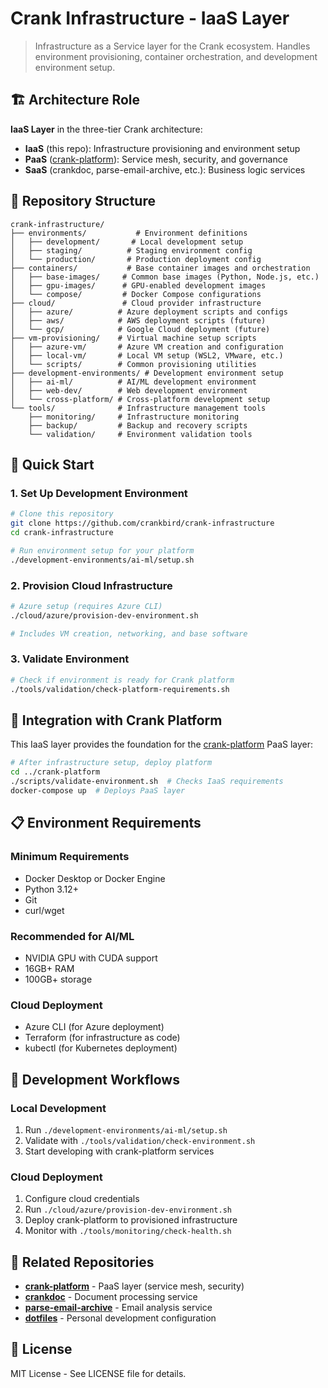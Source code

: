 # Crank Infrastructure - IaaS Layer

> Infrastructure as a Service layer for the Crank ecosystem. Handles environment provisioning, container orchestration, and development environment setup.

## 🏗️ Architecture Role

**IaaS Layer** in the three-tier Crank architecture:
- **IaaS** (this repo): Infrastructure provisioning and environment setup
- **PaaS** ([crank-platform](https://github.com/crankbird/crank-platform)): Service mesh, security, and governance
- **SaaS** (crankdoc, parse-email-archive, etc.): Business logic services

## 📁 Repository Structure

```
crank-infrastructure/
├── environments/           # Environment definitions
│   ├── development/       # Local development setup
│   ├── staging/          # Staging environment config
│   └── production/       # Production deployment config
├── containers/           # Base container images and orchestration
│   ├── base-images/     # Common base images (Python, Node.js, etc.)
│   ├── gpu-images/      # GPU-enabled development images
│   └── compose/         # Docker Compose configurations
├── cloud/               # Cloud provider infrastructure
│   ├── azure/          # Azure deployment scripts and configs
│   ├── aws/            # AWS deployment scripts (future)
│   └── gcp/            # Google Cloud deployment (future)
├── vm-provisioning/    # Virtual machine setup scripts
│   ├── azure-vm/       # Azure VM creation and configuration
│   ├── local-vm/       # Local VM setup (WSL2, VMware, etc.)
│   └── scripts/        # Common provisioning utilities
├── development-environments/ # Development environment setup
│   ├── ai-ml/          # AI/ML development environment
│   ├── web-dev/        # Web development environment
│   └── cross-platform/ # Cross-platform development setup
└── tools/              # Infrastructure management tools
    ├── monitoring/     # Infrastructure monitoring
    ├── backup/         # Backup and recovery scripts
    └── validation/     # Environment validation tools
```

## 🚀 Quick Start

### 1. Set Up Development Environment
```bash
# Clone this repository
git clone https://github.com/crankbird/crank-infrastructure
cd crank-infrastructure

# Run environment setup for your platform
./development-environments/ai-ml/setup.sh
```

### 2. Provision Cloud Infrastructure
```bash
# Azure setup (requires Azure CLI)
./cloud/azure/provision-dev-environment.sh

# Includes VM creation, networking, and base software
```

### 3. Validate Environment
```bash
# Check if environment is ready for Crank platform
./tools/validation/check-platform-requirements.sh
```

## 🎯 Integration with Crank Platform

This IaaS layer provides the foundation for the [crank-platform](https://github.com/crankbird/crank-platform) PaaS layer:

```bash
# After infrastructure setup, deploy platform
cd ../crank-platform
./scripts/validate-environment.sh  # Checks IaaS requirements
docker-compose up  # Deploys PaaS layer
```

## 📋 Environment Requirements

### Minimum Requirements
- Docker Desktop or Docker Engine
- Python 3.12+
- Git
- curl/wget

### Recommended for AI/ML
- NVIDIA GPU with CUDA support
- 16GB+ RAM
- 100GB+ storage

### Cloud Deployment
- Azure CLI (for Azure deployment)
- Terraform (for infrastructure as code)
- kubectl (for Kubernetes deployment)

## 🔧 Development Workflows

### Local Development
1. Run `./development-environments/ai-ml/setup.sh`
2. Validate with `./tools/validation/check-environment.sh`
3. Start developing with crank-platform services

### Cloud Deployment
1. Configure cloud credentials
2. Run `./cloud/azure/provision-dev-environment.sh`
3. Deploy crank-platform to provisioned infrastructure
4. Monitor with `./tools/monitoring/check-health.sh`

## 🔗 Related Repositories

- **[crank-platform](https://github.com/crankbird/crank-platform)** - PaaS layer (service mesh, security)
- **[crankdoc](https://github.com/crankbird/crankdoc)** - Document processing service
- **[parse-email-archive](https://github.com/crankbird/parse-email-archive)** - Email analysis service
- **[dotfiles](https://github.com/crankbird/dotfiles)** - Personal development configuration

## 📝 License

MIT License - See LICENSE file for details.
